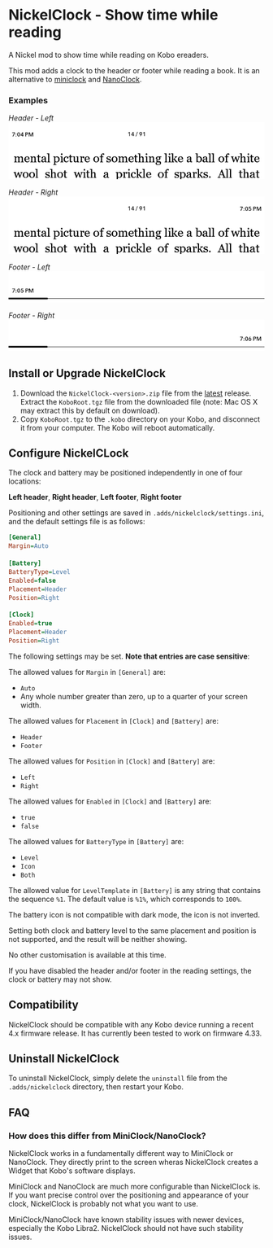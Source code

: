 # NickelClock - Show time while reading

A Nickel mod to show time while reading on Kobo ereaders.

This mod adds a clock to the header or footer while reading a book. It is an 
alternative to [miniclock](https://www.mobileread.com/forums/showpost.php?p=3762123&postcount=6) 
and [NanoClock](https://github.com/NiLuJe/NanoClock).

### Examples

*Header - Left*
![header left](./images/header-left.png)

*Header - Right*
![header right](./images/header-right.png)

*Footer - Left*
![footer left](./images/footer-left.png)

*Footer - Right*
![footer right](./images/footer-right.png)

## Install or Upgrade NickelClock

1. Download the `NickelClock-<version>.zip` file from the [latest](https://github.com/shermp/NickelClock/releases/latest) 
   release. Extract the `KoboRoot.tgz` file from the downloaded file 
   (note: Mac OS X may extract this by default on download).
2. Copy `KoboRoot.tgz` to the `.kobo` directory on your Kobo, and disconnect 
   it from your computer. The Kobo will reboot automatically.

## Configure NickelCLock

The clock and battery may be positioned independently in one of four locations: 

**Left header**, **Right header**, **Left footer**, **Right footer**

Positioning and other settings are saved in `.adds/nickelclock/settings.ini`, 
and the default settings file is as follows:

```ini
[General]
Margin=Auto

[Battery]
BatteryType=Level
Enabled=false
Placement=Header
Position=Right

[Clock]
Enabled=true
Placement=Header
Position=Right

```
The following settings may be set. **Note that entries are case sensitive**:

The allowed values for `Margin` in `[General]` are:
- `Auto`
- Any whole number greater than zero, up to a quarter of your screen width.

The allowed values for `Placement` in `[Clock]` and `[Battery]` are:
- `Header`
- `Footer`

The allowed values for `Position` in `[Clock]` and `[Battery]` are:
- `Left`
- `Right`

The allowed values for `Enabled` in `[Clock]` and `[Battery]` are:
- `true`
- `false`

The allowed values for `BatteryType` in `[Battery]` are:
- `Level`
- `Icon`
- `Both`

The allowed value for `LevelTemplate` in `[Battery]` is any string that contains 
the sequence `%1`. The default value is `%1%`, which corresponds to `100%`.

The battery icon is not compatible with dark mode, the icon is not inverted.

Setting both clock and battery level to the same placement and position is 
not supported, and the result will be neither showing.

No other customisation is available at this time.

If you have disabled the header and/or footer in the reading settings, the 
clock or battery may not show.

## Compatibility

NickelClock should be compatible with any Kobo device running a recent 4.x 
firmware release. It has currently been tested to work on firmware 4.33.

## Uninstall NickelClock

To uninstall NickelClock, simply delete the `uninstall` file from the
`.adds/nickelclock` directory, then restart your Kobo.

## FAQ

### How does this differ from MiniClock/NanoClock?

NickelClock works in a fundamentally different way to MiniClock or NanoClock. 
They directly print to the screen wheras NickelClock creates a Widget that 
Kobo's software displays.

MiniClock and NanoClock are much more configurable than NickelClock is. If 
you want precise control over the positioning and appearance of your clock, 
NickelClock is probably not what you want to use.

MiniClock/NanoClock have known stability issues with newer devices, especially 
the Kobo Libra2. NickelClock should not have such stability issues.
